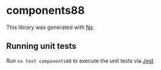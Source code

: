 # components88

This library was generated with [Nx](https://nx.dev).

## Running unit tests

Run `nx test components88` to execute the unit tests via [Jest](https://jestjs.io).
